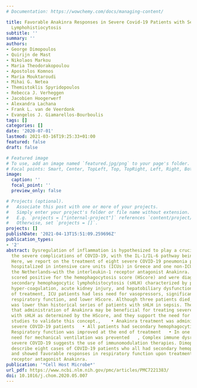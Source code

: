 ```yaml
---
# Documentation: https://wowchemy.com/docs/managing-content/

title: Favorable Anakinra Responses in Severe Covid-19 Patients with Secondary Hemophagocytic
  Lymphohistiocytosis
subtitle: ''
summary: ''
authors:
- George Dimopoulos
- Quirijn de Mast
- Nikolaos Markou
- Maria Theodorakopoulou
- Apostolos Komnos
- Maria Mouktaroudi
- Mihai G. Netea
- Themistoklis Spyridopoulos
- Rebecca J. Verheggen
- Jacobien Hoogerwerf
- Alexandra Lachana
- Frank L. van de Veerdonk
- Evangelos J. Giamarellos-Bourboulis
tags: []
categories: []
date: '2020-07-01'
lastmod: 2021-03-16T19:25:33+01:00
featured: false
draft: false

# Featured image
# To use, add an image named `featured.jpg/png` to your page's folder.
# Focal points: Smart, Center, TopLeft, Top, TopRight, Left, Right, BottomLeft, Bottom, BottomRight.
image:
  caption: ''
  focal_point: ''
  preview_only: false

# Projects (optional).
#   Associate this post with one or more of your projects.
#   Simply enter your project's folder or file name without extension.
#   E.g. `projects = ["internal-project"]` references `content/project/deep-learning/index.md`.
#   Otherwise, set `projects = []`.
projects: []
publishDate: '2021-04-13T15:51:09.259696Z'
publication_types:
- '2'
abstract: Dysregulation of inflammation is hypothesized to play a crucial role in
  the severe complications of COVID-19, with the IL-1/IL-6 pathway being central.
  Here, we report on the treatment of eight severe COVID-19 pneumonia patients—seven
  hospitalized in intensive care units (ICUs) in Greece and one non-ICU patient in
  the Netherlands—with the interleukin-1 receptor antagonist Anakinra. All patients
  scored positive for the hemophagocytosis score (HScore) and were diagnosed with
  secondary hemophagocytic lymphohistocytosis (sHLH) characterized by pancytopenia,
  hyper-coagulation, acute kidney injury, and hepatobiliary dysfunction. At the end
  of treatment, ICU patients had less need for vasopressors, significantly improved
  respiratory function, and lower HScore. Although three patients died, the mortality
  was lower than historical series of patients with sHLH in sepsis. These data suggest
  that administration of Anakinra may be beneficial for treating severe COVID-19 patients
  with sHLH as determined by the HScore, and they support the need for larger clinical
  studies to validate this concept.,    • Anakinra treatment was administered to eight
  severe COVID-19 patients   • All patients had secondary hemophagocytic lymphohistiocytosis   •
  Respiratory function was improved at the end of treatment   • In one patient, the
  need for mechanical ventilation was prevented   , Complex immune dysregulation in
  severe COVID-19 suggests the use of immunomodulation therapies. Dimopoulos et al.
  describe eight cases of COVID-19 patients who all had secondary hemophagocytic lymphohistiocytosis
  and showed favorable responses in respiratory function upon treatment with the interleukin-1
  receptor antagonist Anakinra.
publication: '*Cell Host Microbe*'
url_pdf: https://www.ncbi.nlm.nih.gov/pmc/articles/PMC7221383/
doi: 10.1016/j.chom.2020.05.007
---
```

